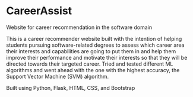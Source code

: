 # CareerAssist
Website for career recommendation in the software domain

This is a career recommender website built with the intention of helping students pursuing software-related degrees to assess which career area their interests and capabilities are going to put them in and help them improve their performance and motivate their interests so that they will be directed towards their targeted career. 
Tried and tested different ML algorithms and went ahead with the one with the highest accuracy, the Support Vector Machine (SVM) algorithm.

Built using Python, Flask, HTML, CSS, and Bootstrap
